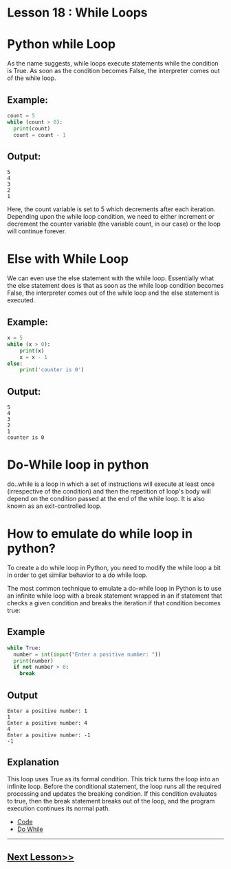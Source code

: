 # Lesson 18 : While Loops

# Python while Loop
As the name suggests, while loops execute statements while the condition is True. As soon as the condition becomes False, the interpreter comes out of the while loop. 

## Example:
```python 
count = 5
while (count > 0):
  print(count)
  count = count - 1
```

## Output:
```
5
4
3
2
1
```

Here, the count variable is set to 5 which decrements after each iteration. Depending upon the while loop condition, we need to either increment or decrement the counter variable (the variable count, in our case) or the loop will continue forever.

# Else with While Loop
We can even use the else statement with the while loop. Essentially what the else statement does is that as soon as the while loop condition becomes False, the interpreter comes out of the while loop and the else statement is executed. 

## Example:
```python 
x = 5
while (x > 0):
    print(x)
    x = x - 1
else:
    print('counter is 0')
```

## Output:
```
5
4
3
2
1
counter is 0
```

# Do-While loop in python
do..while is a loop in which a set of instructions will execute at least once (irrespective of the condition) and then the repetition of loop's body will depend on the condition passed at the end of the while loop. It is also known as an exit-controlled loop.

# How to emulate do while loop in python?
To create a do while loop in Python, you need to modify the while loop a bit in order to get similar behavior to a do while loop.

The most common technique to emulate a do-while loop in Python is to use an infinite while loop with a break statement wrapped in an if statement that checks a given condition and breaks the iteration if that condition becomes true:

## Example
```python 
while True:
  number = int(input("Enter a positive number: "))
  print(number)
  if not number > 0:
    break
```

## Output
```
Enter a positive number: 1
1
Enter a positive number: 4
4
Enter a positive number: -1
-1
```

## Explanation
This loop uses True as its formal condition. This trick turns the loop into an infinite loop. Before the conditional statement, the loop runs all the required processing and updates the breaking condition. If this condition evaluates to true, then the break statement breaks out of the loop, and the program execution continues its normal path.


-   [Code](https://github.com/sheikh92areeb/learn-python/tree/main/Lesson-018/main.py)
-   [Do While](https://github.com/sheikh92areeb/learn-python/tree/main/Lesson-018/do-while.py)

---

## [Next Lesson>>](https://github.com/sheikh92areeb/learn-python/tree/main/Lesson-019)